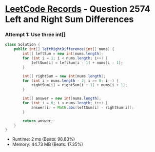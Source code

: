 # [LeetCode Records](../../README.md) - Question 2574 Left and Right Sum Differences

### Attempt 1: Use three int[]
```java
class Solution {
    public int[] leftRightDifference(int[] nums) {
        int[] leftSum = new int[nums.length];
        for (int i = 1; i < nums.length; i++) {
            leftSum[i] = leftSum[i - 1] + nums[i - 1];
        }

        int[] rightSum = new int[nums.length];
        for (int i = nums.length - 2; i >= 0; i--) {
            rightSum[i] = rightSum[i + 1] + nums[i + 1];
        }

        int[] answer = new int[nums.length];
        for (int i = 0; i < nums.length; i++) {
            answer[i] = Math.abs(leftSum[i] - rightSum[i]);
        }

        return answer;
    }
}
```
- Runtime: 2 ms (Beats: 98.83%)
- Memory: 44.73 MB (Beats: 17.35%)

<br>
